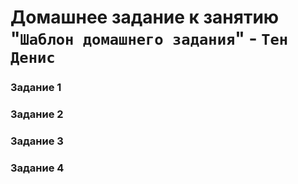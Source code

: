 # Домашнее задание к занятию "`Шаблон домашнего задания`" - `Тен Денис`


### Задание 1

### Задание 2

### Задание 3

### Задание 4




